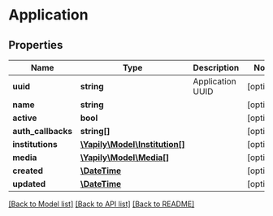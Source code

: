 # Application

## Properties
Name | Type | Description | Notes
------------ | ------------- | ------------- | -------------
**uuid** | **string** | Application UUID | [optional] 
**name** | **string** |  | [optional] 
**active** | **bool** |  | [optional] 
**auth_callbacks** | **string[]** |  | [optional] 
**institutions** | [**\Yapily\Model\Institution[]**](Institution.md) |  | [optional] 
**media** | [**\Yapily\Model\Media[]**](Media.md) |  | [optional] 
**created** | [**\DateTime**](\DateTime.md) |  | [optional] 
**updated** | [**\DateTime**](\DateTime.md) |  | [optional] 

[[Back to Model list]](../README.md#documentation-for-models) [[Back to API list]](../README.md#documentation-for-api-endpoints) [[Back to README]](../README.md)


